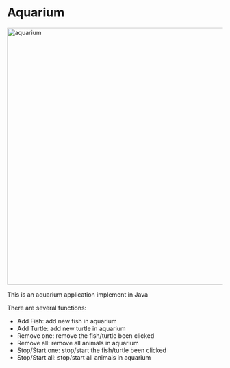 # Aquarium

<img width="600" alt="aquarium" src="https://user-images.githubusercontent.com/7503203/37925612-98ce4b7a-3167-11e8-8bac-3c6cdefb8f77.png">

This is an aquarium application implement in Java

There are several functions:

  - Add Fish: add new fish in aquarium
  - Add Turtle: add new turtle in aquarium
  - Remove one: remove the fish/turtle been clicked
  - Remove all: remove all animals in aquarium
  - Stop/Start one: stop/start the fish/turtle been clicked
  - Stop/Start all: stop/start all animals in aquarium
